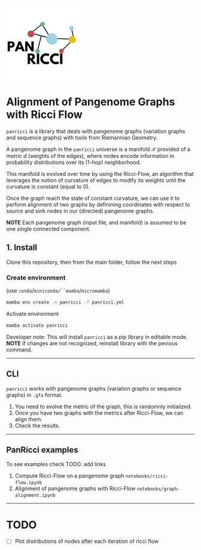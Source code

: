<!-- ![pantera](images/PANRICCI-removebg-preview.png) -->
<img src="images/PANRICCI-removebg-preview.png" width="200" height="200">

# Alignment of Pangenome Graphs with Ricci Flow

`panricci` is a library that deals with pangenome graphs (variation graphs and sequence graphs)
with tools from Riemannian Geometry. 

A pangenome graph in the `panricci` universe is a manifold $\mathcal{X}$ provided of a metric $d$ 
(weights of the edges), where nodes encode information in probability distributions over its (1-hop) neighborhood. 

This manifold is evolved over time by using the Ricci-Flow, an algorithm that leverages the notion
of curvature of edges to modify its weights until the curvature is constant (equal to 0).

Once the graph reach the state of constant curvature, we can use it to perform alignment of two graphs
by definining coordinates with respect to source and sink nodes in our (directed) pangenome graphs.

**NOTE** Each pangenome graph (input file, and manifold) is assumed to be one single connected component.  

## 1. Install
Clone this repository, then from the main folder, follow the next steps

### Create environment
(use `conda`/`miniconda/``mamba`/`micromamba`)
```bash
mamba env create -n panricci -f panricci.yml
```

Activate environment
```bash
mamba activate panricci
```

Developer note: This will install `panricci` as a pip library in editable mode.
**NOTE** If changes are not recognized, reinstall library with the pevious command.

___
## CLI
`panricci` works with pangenome graphs (variation graphs or sequence graphs) in `.gfa` format.

1. You need to evolve the metric of the graph, this is randomnly initialized.
2. Once you have two graphs with the metrics after Ricci-Flow, we can align them.
3. Check the results. 
___ 
## PanRicci examples

To see examples check
TODO: add links 
1. Compute Ricci-Flow on a pangenome graph `notebooks/ricci-flow.ipynb`
2. Alignment of pangenome graphs with Ricci-Flow `notebooks/graph-alignment.ipynb`

___ 
# TODO
- [ ] Plot distributions of nodes after each iteration of ricci flow